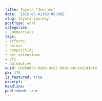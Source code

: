 ```yaml
---
title: Toyota "Journey"
date: '2015-07-01T00:00:00Z'
slug: toyota-journey
postType: work
categories:
- Commercials
tags:
- effects
- colour
- compositing
- set extensions
- vfx
- automotive
uuid: bddb006b-8ab0-4c62-9018-e6c3e6143ef4
pk: 170
is_featured: true
excerpt: ''
headline: ''
published: true
---
```


